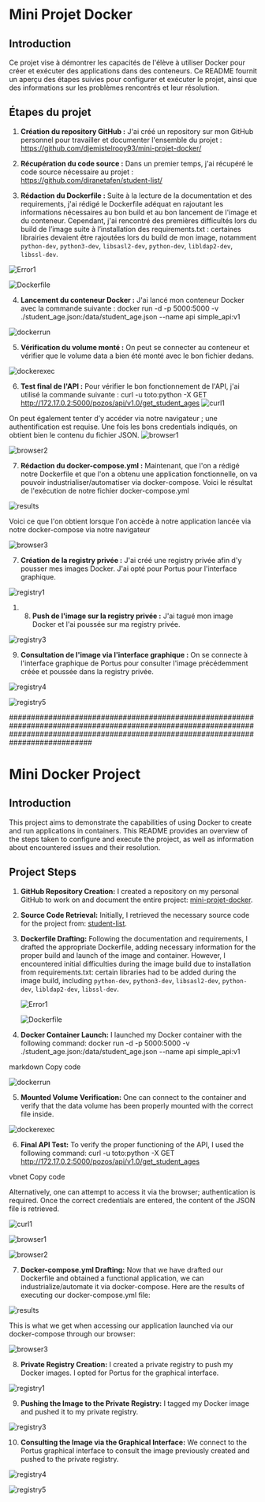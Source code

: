 # Mini Projet Docker

## Introduction
Ce projet vise à démontrer les capacités de l'élève à utiliser Docker pour créer et exécuter des applications dans des conteneurs. Ce README fournit un aperçu des étapes suivies pour configurer et exécuter le projet, ainsi que des informations sur les problèmes rencontrés et leur résolution.

## Étapes du projet

1. **Création du repository GitHub :** J'ai créé un repository sur mon GitHub personnel pour travailler et documenter l'ensemble du projet : https://github.com/djemistelrooy93/mini-projet-docker/

2. **Récupération du code source :** Dans un premier temps, j'ai récupéré le code source nécessaire au projet : https://github.com/diranetafen/student-list/

3. **Rédaction du Dockerfile :** Suite à la lecture de la documentation et des requirements, j'ai rédigé le Dockerfile adéquat en rajoutant les informations nécessaires au bon build et au bon lancement de l'image et du conteneur. Cependant, j'ai rencontré des premières difficultés lors du build de l’image suite à l’installation des requirements.txt : certaines librairies devaient être rajoutées lors du build de mon image, notamment `python-dev`, `python3-dev`, `libsasl2-dev`, `python-dev`, `libldap2-dev`, `libssl-dev`.

![Error1](screenshots/2_error1.PNG)

![Dockerfile](screenshots/1_Dockerfile.PNG)

4. **Lancement du conteneur Docker :** J'ai lancé mon conteneur Docker avec la commande suivante : docker run -d -p 5000:5000 -v ./student_age.json:/data/student_age.json --name api simple_api:v1

![dockerrun](screenshots/3_dockerrun.PNG)

5. **Vérification du volume monté :** On peut se connecter au conteneur et vérifier que le volume data a bien été monté avec le bon fichier dedans.

![dockerexec](screenshots/4_dockerexec.PNG)

6. **Test final de l'API :** Pour vérifier le bon fonctionnement de l'API, j'ai utilisé la commande suivante : curl -u toto:python -X GET http://172.17.0.2:5000/pozos/api/v1.0/get_student_ages
![curl1](screenshots/5_curl.PNG)

On peut également tenter d’y accéder via notre navigateur ; une authentification est requise. Une fois les bons credentials indiqués, on obtient bien le contenu du fichier JSON.
![browser1](screenshots/6_browser1.PNG)

![browser2](screenshots/7_browser2.PNG)

7. **Rédaction du docker-compose.yml :** Maintenant, que l'on a rédigé notre Dockerfile et que l'on a obtenu une application fonctionnelle, on va pouvoir industrialiser/automatiser via docker-compose. Voici le résultat de l'exécution de notre fichier docker-compose.yml

![results](screenshots/results.PNG)

Voici ce que l'on obtient lorsque l'on accède à notre application lancée via notre docker-compose via notre navigateur

![browser3](screenshots/browser3.PNG)

7. **Création de la registry privée :** J'ai créé une registry privée afin d'y pousser mes images Docker. J'ai opté pour Portus pour l'interface graphique.

![registry1](screenshots/registry1.PNG)

1. 8. **Push de l'image sur la registry privée :** J'ai tagué mon image Docker et l'ai poussée sur ma registry privée.

![registry3](screenshots/registry3.PNG)

9. **Consultation de l'image via l'interface graphique :** On se connecte à l'interface graphique de Portus pour consulter l'image précédemment créée et poussée dans la registry privée.

![registry4](screenshots/registry4.PNG)

![registry5](screenshots/registry5.PNG)

###########################################################################################################################################################################################

# Mini Docker Project

## Introduction
This project aims to demonstrate the capabilities of using Docker to create and run applications in containers. This README provides an overview of the steps taken to configure and execute the project, as well as information about encountered issues and their resolution.

## Project Steps

1. **GitHub Repository Creation:** I created a repository on my personal GitHub to work on and document the entire project: [mini-projet-docker](https://github.com/djemistelrooy93/mini-projet-docker/).

2. **Source Code Retrieval:** Initially, I retrieved the necessary source code for the project from: [student-list](https://github.com/diranetafen/student-list/).

3. **Dockerfile Drafting:** Following the documentation and requirements, I drafted the appropriate Dockerfile, adding necessary information for the proper build and launch of the image and container. However, I encountered initial difficulties during the image build due to installation from requirements.txt: certain libraries had to be added during the image build, including `python-dev`, `python3-dev`, `libsasl2-dev`, `python-dev`, `libldap2-dev`, `libssl-dev`.

   ![Error1](screenshots/2_error1.PNG)

   ![Dockerfile](screenshots/1_Dockerfile.PNG)

4. **Docker Container Launch:** I launched my Docker container with the following command: 
docker run -d -p 5000:5000 -v ./student_age.json:/data/student_age.json --name api simple_api:v1

markdown
Copy code

![dockerrun](screenshots/3_dockerrun.PNG)

5. **Mounted Volume Verification:** One can connect to the container and verify that the data volume has been properly mounted with the correct file inside.

![dockerexec](screenshots/4_dockerexec.PNG)

6. **Final API Test:** To verify the proper functioning of the API, I used the following command: 
curl -u toto:python -X GET http://172.17.0.2:5000/pozos/api/v1.0/get_student_ages

vbnet
Copy code

Alternatively, one can attempt to access it via the browser; authentication is required. Once the correct credentials are entered, the content of the JSON file is retrieved.

![curl1](screenshots/5_curl.PNG)

![browser1](screenshots/6_browser1.PNG)

![browser2](screenshots/7_browser2.PNG)

7. **Docker-compose.yml Drafting:** Now that we have drafted our Dockerfile and obtained a functional application, we can industrialize/automate it via docker-compose. Here are the results of executing our docker-compose.yml file:

![results](screenshots/results.PNG)

This is what we get when accessing our application launched via our docker-compose through our browser:

![browser3](screenshots/browser3.PNG)

8. **Private Registry Creation:** I created a private registry to push my Docker images. I opted for Portus for the graphical interface.

![registry1](screenshots/registry1.PNG)

9. **Pushing the Image to the Private Registry:** I tagged my Docker image and pushed it to my private registry.

![registry3](screenshots/registry3.PNG)

10. **Consulting the Image via the Graphical Interface:** We connect to the Portus graphical interface to consult the image previously created and pushed to the private registry.

 ![registry4](screenshots/registry4.PNG)

 ![registry5](screenshots/registry5.PNG)